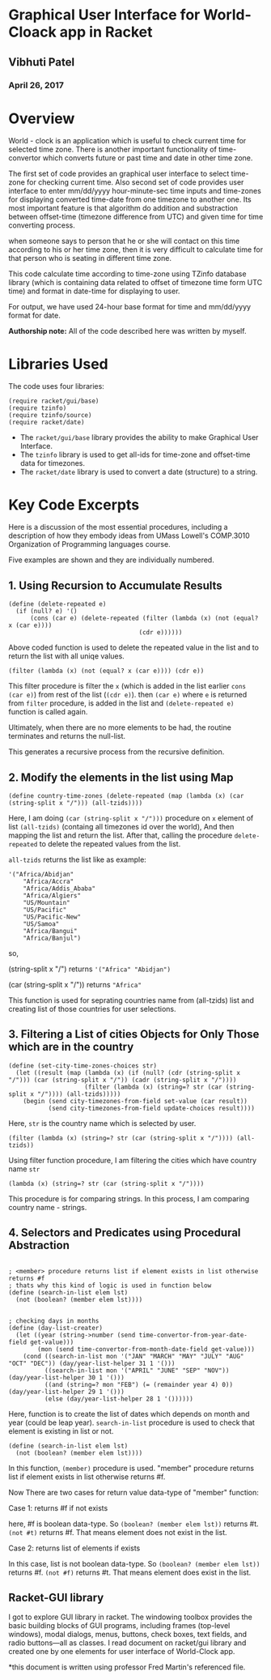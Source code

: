 # Graphical User Interface for World-Cloack app in Racket

## Vibhuti Patel
### April 26, 2017

# Overview
World - clock is an application which is useful to check current time for selected time zone. There is another important functionality of
time-convertor which converts future or past time and date in other time zone. 

The first set of code provides an graphical user interface to select time-zone for checking current time. Also second set of code
provides user interface to enter mm/dd/yyyy hour-minute-sec time inputs and time-zones for displaying converted time-date from one
timezone to another one.
Its most important feature is that algorithm do addition and substraction between offset-time (timezone difference from UTC) and given
time for time converting process.

when someone says to person that he or she will contact on this time according to his or her time zone, then it is very difficult to
calculate time for that person who is seating in different time zone. 

This code calculate time according to time-zone using TZinfo database library (which is containing data related to offset of timezone time
form UTC time) and format in date-time for displaying to user.

For output, we have used 24-hour base format for time and mm/dd/yyyy format for date.


**Authorship note:** All of the code described here was written by myself.

# Libraries Used
The code uses four libraries:

```
(require racket/gui/base)
(require tzinfo)
(require tzinfo/source)
(require racket/date)
```

* The ```racket/gui/base``` library provides the ability to make Graphical User Interface.
* The ```tzinfo``` library is used to get all-ids for time-zone and offset-time data for timezones.
* The ```racket/date``` library is used to convert a date (structure) to a string.  

# Key Code Excerpts

Here is a discussion of the most essential procedures, including a description of how they embody ideas from 
UMass Lowell's COMP.3010 Organization of Programming languages course.

Five examples are shown and they are individually numbered. 

## 1. Using Recursion to Accumulate Results

```
(define (delete-repeated e)
  (if (null? e) '()
      (cons (car e) (delete-repeated (filter (lambda (x) (not (equal? x (car e)))) 
                                    (cdr e))))))
```
Above coded function is used to delete the repeated value in the list and to return the list with all uniqe values.
```
(filter (lambda (x) (not (equal? x (car e)))) (cdr e))
```
This filter procedure is filter the ```x``` (which is added in the list earlier ```cons (car e)```) from rest of the list (```(cdr e)```).
then ```(car e)``` where ```e``` is returned from ```filter``` procedure, is added in the list and ```(delete-repeated e)``` function is
called again. 

Ultimately, when there are no more elements to be had, the routine terminates and returns the null-list. 

This generates a recursive process from the recursive definition.
## 2. Modify the elements in the list using Map

```
(define country-time-zones (delete-repeated (map (lambda (x) (car (string-split x "/"))) (all-tzids))))
```
Here, I am doing ```(car (string-split x "/")))``` procedure on ```x``` element of list ```(all-tzids)``` (containg all timezones id over
the world), And then mapping the list and return the list. After that, calling the procedure ```delete-repeated``` to delete the repeated 
values from the list.

```all-tzids``` returns the list like as example: 
```
'("Africa/Abidjan"
    "Africa/Accra"
    "Africa/Addis_Ababa"
    "Africa/Algiers"
    "US/Mountain"
    "US/Pacific"
    "US/Pacific-New"
    "US/Samoa"
    "Africa/Bangui"
    "Africa/Banjul")
```    
so,

(string-split x "/") returns ```'("Africa" "Abidjan")```

(car (string-split x "/")) returns ```"Africa"```

This function is used for seprating countries name from (all-tzids) list and creating list of those countries for user selections.

## 3. Filtering a List of cities Objects for Only Those which are in the country

```
(define (set-city-time-zones-choices str)
  (let ((result (map (lambda (x) (if (null? (cdr (string-split x "/"))) (car (string-split x "/")) (cadr (string-split x "/"))))
                     (filter (lambda (x) (string=? str (car (string-split x "/")))) (all-tzids)))))
    (begin (send city-timezones-from-field set-value (car result))
           (send city-timezones-from-field update-choices result))))
```           

Here, ```str``` is the country name which is selected by user. 

```
(filter (lambda (x) (string=? str (car (string-split x "/")))) (all-tzids))
```

Using filter function procedure, I am filtering the cities which have country name ```str```  

```
(lambda (x) (string=? str (car (string-split x "/"))))
```
This procedure is for comparing strings. In this process, I am comparing country name - strings.

## 4. Selectors and Predicates using Procedural Abstraction

```

; <member> procedure returns list if element exists in list otherwise returns #f
; thats why this kind of logic is used in function below
(define (search-in-list elem lst)
  (not (boolean? (member elem lst))))


; checking days in months
(define (day-list-creater)
  (let ((year (string->number (send time-convertor-from-year-date-field get-value)))
        (mon (send time-convertor-from-month-date-field get-value)))
    (cond ((search-in-list mon '("JAN" "MARCH" "MAY" "JULY" "AUG" "OCT" "DEC")) (day/year-list-helper 31 1 '()))
          ((search-in-list mon '("APRIL" "JUNE" "SEP" "NOV")) (day/year-list-helper 30 1 '()))
          ((and (string=? mon "FEB") (= (remainder year 4) 0)) (day/year-list-helper 29 1 '()))
          (else (day/year-list-helper 28 1 '())))))
```

Here, function is to create the list of dates which depends on month and year (could be leap year). 
```search-in-list``` procedure is used to check that element is existing in list or not.

```
(define (search-in-list elem lst)
  (not (boolean? (member elem lst))))
```

In this function, ```(member)``` procedure is used. "member" procedure returns list if element exists in list otherwise returns #f.

Now There are two cases for return value data-type of "member" function:

  Case 1: returns #f if not exists

  here, #f is boolean data-type. So ```(boolean? (member elem lst))``` returns #t. ```(not #t)``` returns #f. That means element does not
exist in the list.

  Case 2: returns list of elements if exists

  In this case, list is not boolean data-type. So ```(boolean? (member elem lst))``` returns #f. ```(not #f)``` returns #t. That means 
element does exist in the list.

## Racket-GUI library
I got to explore GUI library in racket. 
The windowing toolbox provides the basic building blocks of GUI programs, including frames (top-level windows), modal dialogs, menus,
buttons, check boxes, text fields, and radio buttons—all as classes.
I read document on racket/gui library and created one by one elements for user interface of World-Clock app.


*this document is written using professor Fred Martin's referenced file.
          
